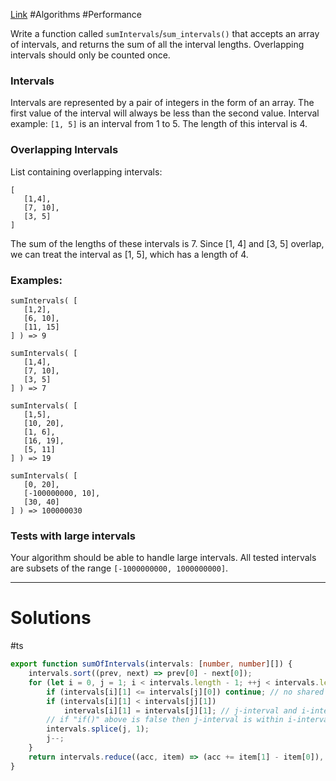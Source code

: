 [Link](https://www.codewars.com/kata/52b7ed099cdc285c300001cd) #Algorithms #Performance

Write a function called `sumIntervals`/`sum_intervals()` that accepts an array of intervals, and returns the sum of all the interval lengths. Overlapping intervals should only be counted once.

### Intervals

Intervals are represented by a pair of integers in the form of an array. The first value of the interval will always be less than the second value. Interval example: `[1, 5]` is an interval from 1 to 5. The length of this interval is 4.

### Overlapping Intervals

List containing overlapping intervals:

```
[
   [1,4],
   [7, 10],
   [3, 5]
]
```

The sum of the lengths of these intervals is 7. Since [1, 4] and [3, 5] overlap, we can treat the interval as [1, 5], which has a length of 4.

### Examples:

```
sumIntervals( [
   [1,2],
   [6, 10],
   [11, 15]
] ) => 9

sumIntervals( [
   [1,4],
   [7, 10],
   [3, 5]
] ) => 7

sumIntervals( [
   [1,5],
   [10, 20],
   [1, 6],
   [16, 19],
   [5, 11]
] ) => 19

sumIntervals( [
   [0, 20],
   [-100000000, 10],
   [30, 40]
] ) => 100000030
```

### Tests with large intervals

Your algorithm should be able to handle large intervals. All tested intervals are subsets of the range `[-1000000000, 1000000000]`.

***
# Solutions
#ts 
```ts
export function sumOfIntervals(intervals: [number, number][]) {
    intervals.sort((prev, next) => prev[0] - next[0]);
    for (let i = 0, j = 1; i < intervals.length - 1; ++j < intervals.length ? j : (j = ++i + 1)) {
        if (intervals[i][1] <= intervals[j][0]) continue; // no shared range
        if (intervals[i][1] < intervals[j][1])
            intervals[i][1] = intervals[j][1]; // j-interval and i-interval share range
        // if "if()" above is false then j-interval is within i-interval
        intervals.splice(j, 1);
        j--;
    }
    return intervals.reduce((acc, item) => (acc += item[1] - item[0]), 0);
}
```